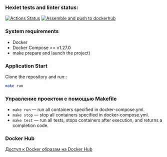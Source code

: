 ### Hexlet tests and linter status:
[![Actions Status](https://github.com/dosart/devops-for-programmers-project-74/actions/workflows/hexlet-check.yml/badge.svg)](https://github.com/dosart/devops-for-programmers-project-74/actions) [![Assemble and push to dockerhub](https://github.com/dosart/devops-for-programmers-project-74/actions/workflows/push.yml/badge.svg)](https://github.com/dosart/devops-for-programmers-project-74/actions/workflows/push.yml)


### System requirements
- Docker
- Docker Compose >= v1.27.0
- make prepare and launch the project)

### Application Start
Clone the repository and run::
```bash
make run
```

### Управление проектом с помощью Makefile
- ```make run``` — run all containers specified in docker-compose.yml.
- ```make stop``` — stop all containers specified in docker-compose.yml.
- ```make test``` —  run all tests, stops containers after execution, and returns a completion code.

### Docker Hub

[Доступ к Docker образам на Docker Hub](https://hub.docker.com/repository/docker/ivanmakovetskiy/devops-for-programmers-project-74/general)